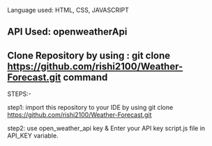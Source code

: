 Language used: HTML, CSS, JAVASCRIPT

API Used: openweatherApi
--------------------------------------------------------------------------------------------------------------
Clone Repository by using : git clone https://github.com/rishi2100/Weather-Forecast.git command
--------------------------------------------------------------------------------------------------------------

STEPS:-

step1: import this repository to your IDE by using git clone https://github.com/rishi2100/Weather-Forecast.git

step2: use open_weather_api key & Enter your API key script.js file in API_KEY variable.


